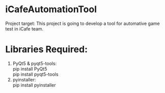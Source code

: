 # iCafeAutomationTool
Project target: This project is going to develop a tool for automative game test in iCafe team.
# Libraries Required:
1. PyQt5 & pyqt5-tools:  
    pip install PyQt5  
    pip install pyqt5-tools  
2. pyinstaller:  
    pip install pyinstaller  
